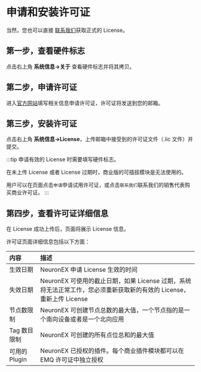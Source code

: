 # 申请和安装许可证

当然，您也可以直接 [联系我们](https://www.emqx.com/zh/contact?product=neuron)获取正式的 License。

## 第一步，查看硬件标志

点击右上角 **系统信息->关于** 查看硬件标志并将其拷贝。

## 第二步，申请许可证

进入[官方网站](https://www.emqx.com/zh/apply-licenses/neuron)填写相关信息申请许可证，许可证将发送到您的邮箱。

## 第三步，安装许可证

点击右上角 **系统信息->License**，上传邮箱中接受到的许可证文件（.lic 文件）并提交。

:::tip
申请有效的 License 时需要填写硬件标志。

在未上传 License 或者 License 过期时，商业版的可插拔模块是无法使用的。

用户可以在页面点击`申请`申请试用许可证，或点击`联系我们`联系我们的销售代表购买商业许可证。
:::

## 第四步，查看许可证详细信息

在 License 成功上传后，页面将展示 License 信息。

许可证页面详细信息包括以下方面：

| 内容          | 描述                                                         |
| :------------ | :----------------------------------------------------------- |
| 生效日期      | NeuronEX 申请 License 生效的时间                             |
| 失效日期      | NeuronEX 可使用的截止日期，如果 License 过期，系统将无法正常工作，您必须重新获取新的有效的 License，重新上传 License |
| 节点数限制    | NeuronEX 可创建节点总数的最大值，一个节点指的是一个南向设备或者是一个北向应用 |
| Tag 数目限制  | NeuronEX 可创建的所有点位总和的最大值                        |
| 可用的 Plugin | NeuronEX 已授权的插件。每个商业插件模块都可以在 EMQ 许可证中独立授权 |